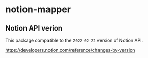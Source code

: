 # notion-mapper

## Notion API verion

This package compatible to the `2022-02-22` version of Notion API.

https://developers.notion.com/reference/changes-by-version

